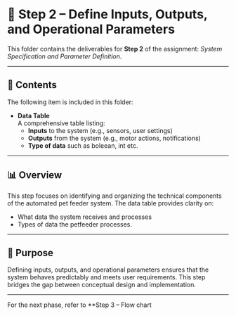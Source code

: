 # 📁 Step 2 – Define Inputs, Outputs, and Operational Parameters

This folder contains the deliverables for **Step 2** of the assignment: *System Specification and Parameter Definition*.

---

## 📌 Contents

The following item is included in this folder:

- **Data Table**  
  A comprehensive table listing:
  - **Inputs** to the system (e.g., sensors, user settings)
  - **Outputs** from the system (e.g., motor actions, notifications)
  - **Type of data** such as boleean, int etc.

---

## 📊 Overview

This step focuses on identifying and organizing the technical components of the automated pet feeder system. The data table provides clarity on:

- What data the system receives and processes
- Types of data the petfeeder processes.

---

## 🧠 Purpose

Defining inputs, outputs, and operational parameters ensures that the system behaves predictably and meets user requirements. This step bridges the gap between conceptual design and implementation.

---

For the next phase, refer to **Step 3 – Flow chart
